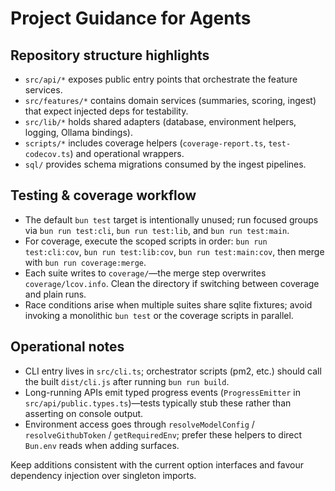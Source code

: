 # Project Guidance for Agents

## Repository structure highlights

- `src/api/*` exposes public entry points that orchestrate the feature services.
- `src/features/*` contains domain services (summaries, scoring, ingest) that expect injected deps for testability.
- `src/lib/*` holds shared adapters (database, environment helpers, logging, Ollama bindings).
- `scripts/*` includes coverage helpers (`coverage-report.ts`, `test-codecov.ts`) and operational wrappers.
- `sql/` provides schema migrations consumed by the ingest pipelines.

## Testing & coverage workflow

- The default `bun test` target is intentionally unused; run focused groups via `bun run test:cli`, `bun run test:lib`, and `bun run test:main`.
- For coverage, execute the scoped scripts in order: `bun run test:cli:cov`, `bun run test:lib:cov`, `bun run test:main:cov`, then merge with `bun run coverage:merge`.
- Each suite writes to `coverage/`—the merge step overwrites `coverage/lcov.info`. Clean the directory if switching between coverage and plain runs.
- Race conditions arise when multiple suites share sqlite fixtures; avoid invoking a monolithic `bun test` or the coverage scripts in parallel.

## Operational notes

- CLI entry lives in `src/cli.ts`; orchestrator scripts (pm2, etc.) should call the built `dist/cli.js` after running `bun run build`.
- Long-running APIs emit typed progress events (`ProgressEmitter` in `src/api/public.types.ts`)—tests typically stub these rather than asserting on console output.
- Environment access goes through `resolveModelConfig` / `resolveGithubToken` / `getRequiredEnv`; prefer these helpers to direct `Bun.env` reads when adding surfaces.

Keep additions consistent with the current option interfaces and favour dependency injection over singleton imports.
